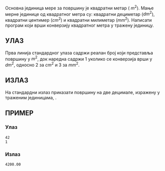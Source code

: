 ﻿Основна јединица мере за површину је квадратни метар ( $m^2$). Мање мерне јединице од квадратног метра су:  квадратни дециметар ($dm^2$), квадратни центимер ($cm^2$) и квадратни милиметар ($mm^2$). Написати програм који врши конверзију квадратног метра у тражену јединицу.

## УЛАЗ

Прва линија стандардног улаза садржи реалан број који представља површину у $m^2$, док наредна садржи 1 уколико се конверзија врши у $dm^2$, односно 2 за $cm^2$ и 3 за $mm^2$. 

## ИЗЛАЗ

На стандардни излаз приказати површину на две децимале, изражену у траженим јединицама, . 

## ПРИМЕР

### Улаз

~~~
42
1
~~~

### Излаз

~~~
4200.00
~~~
